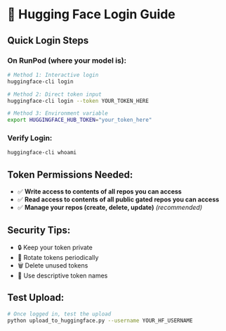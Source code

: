 # 🤗 Hugging Face Login Guide

## Quick Login Steps

### On RunPod (where your model is):
```bash
# Method 1: Interactive login
huggingface-cli login

# Method 2: Direct token input
huggingface-cli login --token YOUR_TOKEN_HERE

# Method 3: Environment variable
export HUGGINGFACE_HUB_TOKEN="your_token_here"
```

### Verify Login:
```bash
huggingface-cli whoami
```

## Token Permissions Needed:
- ✅ **Write access to contents of all repos you can access**
- ✅ **Read access to contents of all public gated repos you can access**
- ✅ **Manage your repos (create, delete, update)** *(recommended)*

## Security Tips:
- 🔒 Keep your token private
- 🔄 Rotate tokens periodically
- 🗑️ Delete unused tokens
- 📝 Use descriptive token names

## Test Upload:
```bash
# Once logged in, test the upload
python upload_to_huggingface.py --username YOUR_HF_USERNAME
``` 